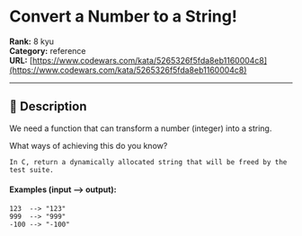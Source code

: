 # Convert a Number to a String!

**Rank:** 8 kyu  
**Category:** reference  
**URL:** [https://www.codewars.com/kata/5265326f5fda8eb1160004c8](https://www.codewars.com/kata/5265326f5fda8eb1160004c8)

---

## 📝 Description

We need a function that can transform a number (integer) into a string.

What ways of achieving this do you know?

```if:c
In C, return a dynamically allocated string that will be freed by the test suite.
```

#### Examples (input --> output):

```
123  --> "123"
999  --> "999"
-100 --> "-100"
```
